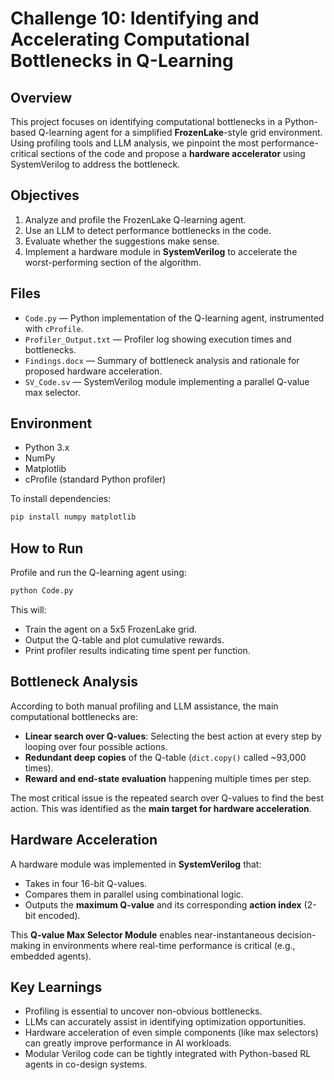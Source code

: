 
# Challenge 10: Identifying and Accelerating Computational Bottlenecks in Q-Learning

## Overview

This project focuses on identifying computational bottlenecks in a Python-based Q-learning agent for a simplified **FrozenLake**-style grid environment. Using profiling tools and LLM analysis, we pinpoint the most performance-critical sections of the code and propose a **hardware accelerator** using SystemVerilog to address the bottleneck.

## Objectives

1. Analyze and profile the FrozenLake Q-learning agent.
2. Use an LLM to detect performance bottlenecks in the code.
3. Evaluate whether the suggestions make sense.
4. Implement a hardware module in **SystemVerilog** to accelerate the worst-performing section of the algorithm.

## Files

- `Code.py` — Python implementation of the Q-learning agent, instrumented with `cProfile`.
- `Profiler_Output.txt` — Profiler log showing execution times and bottlenecks.
- `Findings.docx` — Summary of bottleneck analysis and rationale for proposed hardware acceleration.
- `SV_Code.sv` — SystemVerilog module implementing a parallel Q-value max selector.

## Environment

- Python 3.x
- NumPy
- Matplotlib
- cProfile (standard Python profiler)

To install dependencies:

```bash
pip install numpy matplotlib
```

## How to Run

Profile and run the Q-learning agent using:

```bash
python Code.py
```

This will:
- Train the agent on a 5x5 FrozenLake grid.
- Output the Q-table and plot cumulative rewards.
- Print profiler results indicating time spent per function.

## Bottleneck Analysis

According to both manual profiling and LLM assistance, the main computational bottlenecks are:

- **Linear search over Q-values**: Selecting the best action at every step by looping over four possible actions.
- **Redundant deep copies** of the Q-table (`dict.copy()` called ~93,000 times).
- **Reward and end-state evaluation** happening multiple times per step.

The most critical issue is the repeated search over Q-values to find the best action. This was identified as the **main target for hardware acceleration**.

## Hardware Acceleration

A hardware module was implemented in **SystemVerilog** that:

- Takes in four 16-bit Q-values.
- Compares them in parallel using combinational logic.
- Outputs the **maximum Q-value** and its corresponding **action index** (2-bit encoded).

This **Q-value Max Selector Module** enables near-instantaneous decision-making in environments where real-time performance is critical (e.g., embedded agents).

## Key Learnings

- Profiling is essential to uncover non-obvious bottlenecks.
- LLMs can accurately assist in identifying optimization opportunities.
- Hardware acceleration of even simple components (like max selectors) can greatly improve performance in AI workloads.
- Modular Verilog code can be tightly integrated with Python-based RL agents in co-design systems.


